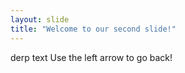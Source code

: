 ```yaml
---
layout: slide
title: "Welcome to our second slide!"
---
```

derp text
Use the left arrow to go back!
